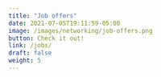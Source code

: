 ```yaml
---
title: "Job offers"
date: 2021-07-05T19:11:59-05:00
image: /images/networking/job-offers.png
button: Check it out!
link: /jobs/
draft: false
weight: 5
---
```




